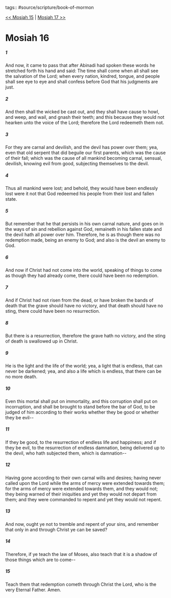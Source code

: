 tags:: #source/scripture/book-of-mormon

[<< Mosiah 15](book-of-mormon/08_Mosiah/Mosiah_15.md) | [Mosiah 17 >>](book-of-mormon/08_Mosiah/Mosiah_17.md)

# Mosiah 16

##### 1

And now, it came to pass that after Abinadi had spoken these words he stretched forth his hand and said: The time shall come when all shall see the salvation of the Lord; when every nation, kindred, tongue, and people shall see eye to eye and shall confess before God that his judgments are just.

##### 2

And then shall the wicked be cast out, and they shall have cause to howl, and weep, and wail, and gnash their teeth; and this because they would not hearken unto the voice of the Lord; therefore the Lord redeemeth them not.

##### 3

For they are carnal and devilish, and the devil has power over them; yea, even that old serpent that did beguile our first parents, which was the cause of their fall; which was the cause of all mankind becoming carnal, sensual, devilish, knowing evil from good, subjecting themselves to the devil.

##### 4

Thus all mankind were lost; and behold, they would have been endlessly lost were it not that God redeemed his people from their lost and fallen state.

##### 5

But remember that he that persists in his own carnal nature, and goes on in the ways of sin and rebellion against God, remaineth in his fallen state and the devil hath all power over him. Therefore, he is as though there was no redemption made, being an enemy to God; and also is the devil an enemy to God.

##### 6

And now if Christ had not come into the world, speaking of things to come as though they had already come, there could have been no redemption.

##### 7

And if Christ had not risen from the dead, or have broken the bands of death that the grave should have no victory, and that death should have no sting, there could have been no resurrection.

##### 8

But there is a resurrection, therefore the grave hath no victory, and the sting of death is swallowed up in Christ.

##### 9

He is the light and the life of the world; yea, a light that is endless, that can never be darkened; yea, and also a life which is endless, that there can be no more death.

##### 10

Even this mortal shall put on immortality, and this corruption shall put on incorruption, and shall be brought to stand before the bar of God, to be judged of him according to their works whether they be good or whether they be evil--

##### 11

If they be good, to the resurrection of endless life and happiness; and if they be evil, to the resurrection of endless damnation, being delivered up to the devil, who hath subjected them, which is damnation--

##### 12

Having gone according to their own carnal wills and desires; having never called upon the Lord while the arms of mercy were extended towards them; for the arms of mercy were extended towards them, and they would not; they being warned of their iniquities and yet they would not depart from them; and they were commanded to repent and yet they would not repent.

##### 13

And now, ought ye not to tremble and repent of your sins, and remember that only in and through Christ ye can be saved?

##### 14

Therefore, if ye teach the law of Moses, also teach that it is a shadow of those things which are to come--

##### 15

Teach them that redemption cometh through Christ the Lord, who is the very Eternal Father. Amen.
